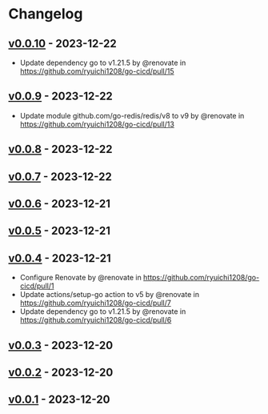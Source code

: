 # Changelog

## [v0.0.10](https://github.com/ryuichi1208/go-cicd/compare/v0.0.9...v0.0.10) - 2023-12-22
- Update dependency go to v1.21.5 by @renovate in https://github.com/ryuichi1208/go-cicd/pull/15

## [v0.0.9](https://github.com/ryuichi1208/go-cicd/compare/v0.0.8...v0.0.9) - 2023-12-22
- Update module github.com/go-redis/redis/v8 to v9 by @renovate in https://github.com/ryuichi1208/go-cicd/pull/13

## [v0.0.8](https://github.com/ryuichi1208/go-cicd/compare/v0.0.7...v0.0.8) - 2023-12-22

## [v0.0.7](https://github.com/ryuichi1208/go-cicd/compare/v0.0.6...v0.0.7) - 2023-12-22

## [v0.0.6](https://github.com/ryuichi1208/go-cicd/compare/v0.0.5...v0.0.6) - 2023-12-21

## [v0.0.5](https://github.com/ryuichi1208/go-cicd/compare/v0.0.4...v0.0.5) - 2023-12-21

## [v0.0.4](https://github.com/ryuichi1208/go-cicd/compare/v0.0.3...v0.0.4) - 2023-12-21
- Configure Renovate by @renovate in https://github.com/ryuichi1208/go-cicd/pull/1
- Update actions/setup-go action to v5 by @renovate in https://github.com/ryuichi1208/go-cicd/pull/7
- Update dependency go to v1.21.5 by @renovate in https://github.com/ryuichi1208/go-cicd/pull/6

## [v0.0.3](https://github.com/ryuichi1208/go-cicd/compare/v0.0.2...v0.0.3) - 2023-12-20

## [v0.0.2](https://github.com/ryuichi1208/go-cicd/compare/v0.0.1...v0.0.2) - 2023-12-20

## [v0.0.1](https://github.com/ryuichi1208/go-cicd/commits/v0.0.1) - 2023-12-20
